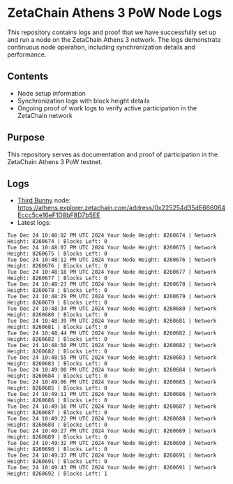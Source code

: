 # ZetaChain Athens 3 PoW Node Logs
This repository contains logs and proof that we have successfully set up and run a node on the ZetaChain Athens 3 network. The logs demonstrate continuous node operation, including synchronization details and performance.

## Contents
- Node setup information
- Synchronization logs with block height details
- Ongoing proof of work logs to verify active participation in the ZetaChain network

## Purpose
This repository serves as documentation and proof of participation in the ZetaChain Athens 3 PoW testnet.

## Logs

- [Third Bunny](https://thirdbunny.xyz/) node: https://athens.explorer.zetachain.com/address/0x225254d35dE666064Eccc5ce16eF1D8bF8D7b5EE
- Latest logs:
```
Tue Dec 24 10:48:02 PM UTC 2024 Your Node Height: 8260674 | Network Height: 8260674 | Blocks Left: 0
Tue Dec 24 10:48:07 PM UTC 2024 Your Node Height: 8260675 | Network Height: 8260675 | Blocks Left: 0
Tue Dec 24 10:48:12 PM UTC 2024 Your Node Height: 8260676 | Network Height: 8260676 | Blocks Left: 0
Tue Dec 24 10:48:18 PM UTC 2024 Your Node Height: 8260677 | Network Height: 8260677 | Blocks Left: 0
Tue Dec 24 10:48:23 PM UTC 2024 Your Node Height: 8260678 | Network Height: 8260678 | Blocks Left: 0
Tue Dec 24 10:48:29 PM UTC 2024 Your Node Height: 8260679 | Network Height: 8260679 | Blocks Left: 0
Tue Dec 24 10:48:34 PM UTC 2024 Your Node Height: 8260680 | Network Height: 8260680 | Blocks Left: 0
Tue Dec 24 10:48:39 PM UTC 2024 Your Node Height: 8260681 | Network Height: 8260681 | Blocks Left: 0
Tue Dec 24 10:48:44 PM UTC 2024 Your Node Height: 8260682 | Network Height: 8260682 | Blocks Left: 0
Tue Dec 24 10:48:50 PM UTC 2024 Your Node Height: 8260682 | Network Height: 8260682 | Blocks Left: 0
Tue Dec 24 10:48:55 PM UTC 2024 Your Node Height: 8260683 | Network Height: 8260683 | Blocks Left: 0
Tue Dec 24 10:49:00 PM UTC 2024 Your Node Height: 8260684 | Network Height: 8260684 | Blocks Left: 0
Tue Dec 24 10:49:06 PM UTC 2024 Your Node Height: 8260685 | Network Height: 8260685 | Blocks Left: 0
Tue Dec 24 10:49:11 PM UTC 2024 Your Node Height: 8260686 | Network Height: 8260686 | Blocks Left: 0
Tue Dec 24 10:49:16 PM UTC 2024 Your Node Height: 8260687 | Network Height: 8260687 | Blocks Left: 0
Tue Dec 24 10:49:22 PM UTC 2024 Your Node Height: 8260688 | Network Height: 8260688 | Blocks Left: 0
Tue Dec 24 10:49:27 PM UTC 2024 Your Node Height: 8260689 | Network Height: 8260689 | Blocks Left: 0
Tue Dec 24 10:49:32 PM UTC 2024 Your Node Height: 8260690 | Network Height: 8260690 | Blocks Left: 0
Tue Dec 24 10:49:37 PM UTC 2024 Your Node Height: 8260691 | Network Height: 8260691 | Blocks Left: 0
Tue Dec 24 10:49:43 PM UTC 2024 Your Node Height: 8260691 | Network Height: 8260692 | Blocks Left: 1
```
